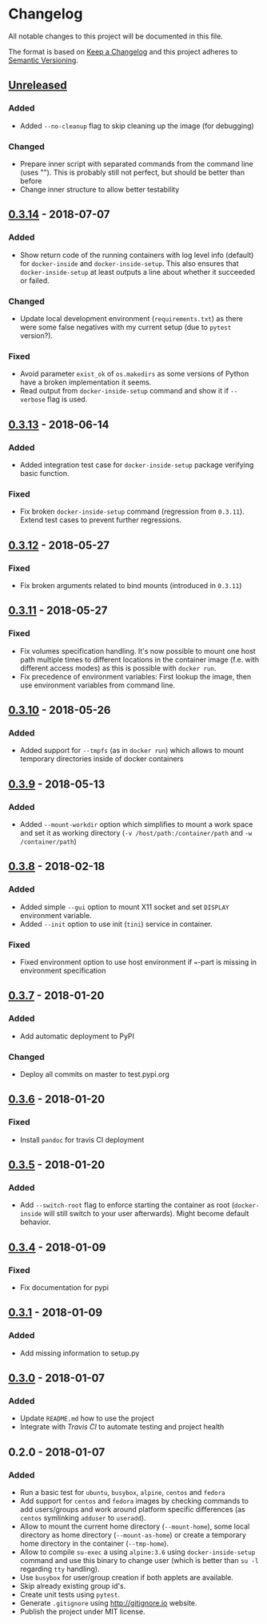 # Changelog
All notable changes to this project will be documented in this file.

The format is based on [Keep a Changelog](http://keepachangelog.com/en/1.0.0/)
and this project adheres to [Semantic Versioning](http://semver.org/spec/v2.0.0.html).

## [Unreleased]
### Added
- Added `--no-cleanup` flag to skip cleaning up the image (for debugging)
### Changed
- Prepare inner script with separated commands from the command line (uses ""). This is probably
  still not perfect, but should be better than before
- Change inner structure to allow better testability

## [0.3.14] - 2018-07-07
### Added
- Show return code of the running containers with log level info (default) for `docker-inside` and
  `docker-inside-setup`. This also ensures that `docker-inside-setup` at least outputs a line
  about whether it succeeded or failed.
### Changed
- Update local development environment (`requirements.txt`) as there were some false negatives with
  my current setup (due to `pytest` version?).
### Fixed
- Avoid parameter `exist_ok` of `os.makedirs` as some versions of Python have a broken
  implementation it seems.
- Read output from `docker-inside-setup` command and show it if `--verbose` flag is used.

## [0.3.13] - 2018-06-14
### Added
- Added integration test case for `docker-inside-setup` package verifying basic function.
### Fixed
- Fix broken `docker-inside-setup` command (regression from `0.3.11`). Extend test cases to prevent
  further regressions.

## [0.3.12] - 2018-05-27
### Fixed
- Fix broken arguments related to bind mounts (introduced in `0.3.11`)

## [0.3.11] - 2018-05-27
### Fixed
- Fix volumes specification handling. It's now possible to mount one host path multiple times
  to different locations in the container image (f.e. with different access modes) as this is
  possible with `docker run`.
- Fix precedence of environment variables: First lookup the image, then use environment variables
  from command line.

## [0.3.10] - 2018-05-26
### Added
- Added support for `--tmpfs` (as in `docker run`) which allows to mount temporary directories
  inside of docker containers

## [0.3.9] - 2018-05-13
### Added
- Added `--mount-workdir` option which simplifies to mount a work space and set it as working
  directory (`-v /host/path:/container/path` and `-w /container/path`)

## [0.3.8] - 2018-02-18
### Added
- Added simple `--gui` option to mount X11 socket and set `DISPLAY` environment variable.
- Added `--init` option to use init (`tini`) service in container.
### Fixed
- Fixed environment option to use host environment if `=`-part is missing in environment
  specification

## [0.3.7] - 2018-01-20
### Added
- Add automatic deployment to PyPI
### Changed
- Deploy all commits on master to test.pypi.org

## [0.3.6] - 2018-01-20
### Fixed
- Install `pandoc` for travis CI deployment

## [0.3.5] - 2018-01-20
### Added
- Add `--switch-root` flag to enforce starting the container as root (`docker-inside` will still
  switch to your user afterwards). Might become default behavior.

## [0.3.4] - 2018-01-09
### Fixed
- Fix documentation for pypi

## [0.3.1] - 2018-01-09
### Added
- Add missing information to setup.py

## [0.3.0] - 2018-01-07
### Added
- Update `README.md` how to use the project
- Integrate with *Travis CI* to automate testing and project health

## 0.2.0 - 2018-01-07
### Added
- Run a basic test for `ubuntu`, `busybox`, `alpine`, `centos` and `fedora`
- Add support for `centos` and `fedora` images by checking commands to add users/groups and
  work around platform specific differences (as `centos` symlinking `adduser` to `useradd`).
- Allow to mount the current home directory (`--mount-home`), some local directory as home
  directory (`--mount-as-home`) or create a temporary home directory in the container (`--tmp-home`).
- Allow to compile `su-exec` a using `alpine:3.6` using `docker-inside-setup` command and use this
  binary to change user (which is better than `su -l` regarding `tty` handling).
- Use `busybox` for user/group creation if both applets are available.
- Skip already existing group id's.
- Create unit tests using `pytest`.
- Generate `.gitignore` using http://gitignore.io website.
- Publish the project under MIT license.

[Unreleased]: https://github.com/boon-code/docker-inside/compare/0.3.14...HEAD
[0.3.14]: https://github.com/boon-code/docker-inside/compare/0.3.13...0.3.14
[0.3.13]: https://github.com/boon-code/docker-inside/compare/0.3.12...0.3.13
[0.3.12]: https://github.com/boon-code/docker-inside/compare/0.3.11...0.3.12
[0.3.11]: https://github.com/boon-code/docker-inside/compare/0.3.10...0.3.11
[0.3.10]: https://github.com/boon-code/docker-inside/compare/0.3.9...0.3.10
[0.3.9]: https://github.com/boon-code/docker-inside/compare/0.3.8...0.3.9
[0.3.8]: https://github.com/boon-code/docker-inside/compare/0.3.7...0.3.8
[0.3.7]: https://github.com/boon-code/docker-inside/compare/0.3.6a1...0.3.7
[0.3.6]: https://github.com/boon-code/docker-inside/compare/0.3.5...0.3.6a1
[0.3.5]: https://github.com/boon-code/docker-inside/compare/0.3.4...0.3.5
[0.3.4]: https://github.com/boon-code/docker-inside/compare/0.3.1...0.3.4
[0.3.1]: https://github.com/boon-code/docker-inside/compare/0.3.0...0.3.1
[0.3.0]: https://github.com/boon-code/docker-inside/compare/0.2.0...0.3.0
